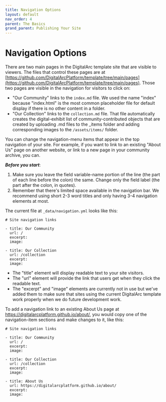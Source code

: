```yaml
---
title: Navigation Options
layout: default
nav_order: 4
parent: The Basics
grand_parent: Publishing Your Site
---
```


# Navigation Options

There are two main pages in the DigitalArc template site that are visible to viewers. The files that control these pages are at [https://github.com/DigitalArcPlatform/template/tree/main/pages](https://github.com/DigitalArcPlatform/template/tree/main/pages). Those two pages are visible in the navigation for visitors to click on:
- "Our Community" links to the `index.md` file. We used the name "index" because "index.html" is the most common placeholder file for default display if there is no other content in a folder.
- "Our Collection" links to the `collection.md` file. That file automatically creates the digital-exhibit list of community-contributed objects that are created by uploading .md files to the _items folder and adding corresponding images to the `/assets/items/` folder.

You can change the navigation-menu items that appear in the top navigation of your site. For example, if you want to link to an existing "About Us" page on another website, or link to a new page in your community archive, you can.

***Before you start***:
1. Make sure you leave the field variable-name portion of the line (the part of each line before the colon) the same. Change only the field label (the part after the colon, in quotes).
2. Remember that there's limited space available in the navigation bar. We recommend using short 2-3 word titles and only having 3-4 navigation elements at most.

The current file at `_data/navigation.yml` looks like this:

```
# Site navigation links

- title: Our Community
  url: /
  excerpt:
  image:

- title: Our Collection
  url: /collection
  excerpt:
  image:
```

- The "title" element will display readable text to your site visitors.
- The "url" element will provide the link that users get when they click the readable text.
- The "excerpt" and "image" elements are currently not in use but we've added them to make sure that sites using the current DigitalArc template work properly when we do future development work.

To add a navigation link to an existing About Us page at https://digitalarcplatform.github.io/about/, you would copy one of the navigation-item sections and make changes to it, like this:

```
# Site navigation links

- title: Our Community
  url: /
  excerpt:
  image:

- title: Our Collection
  url: /collection
  excerpt:
  image:
  
- title: About Us
  url: https://digitalarcplatform.github.io/about/
  excerpt:
  image:
  
```

